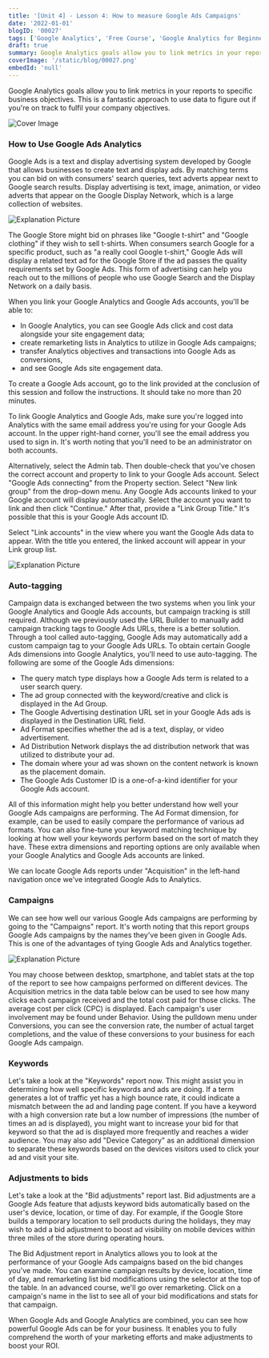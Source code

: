 ```yaml
---
title: '[Unit 4] - Lesson 4: How to measure Google Ads Campaigns'
date: '2022-01-01'
blogID: '00027'
tags: ['Google Analytics', 'Free Course', 'Google Analytics for Beginners']
draft: true
summary: Google Analytics goals allow you to link metrics in your reports to specific business objectives. This is a fantastic approach to use data to figure out if you're on track to fulfil your company objectives.
coverImage: '/static/blog/00027.png'
embedId: 'null'
---
```


Google Analytics goals allow you to link metrics in your reports to specific business objectives. This is a fantastic approach to use data to figure out if you're on track to fulfil your company objectives.

![Cover Image](/static/blog/00027.png)

### How to Use Google Ads Analytics

Google Ads is a text and display advertising system developed by Google that allows businesses to create text and display ads. By matching terms you can bid on with consumers' search queries, text adverts appear next to Google search results. Display advertising is text, image, animation, or video adverts that appear on the Google Display Network, which is a large collection of websites.

![Explanation Picture](/static/blog/00027_1.png)

The Google Store might bid on phrases like "Google t-shirt" and "Google clothing" if they wish to sell t-shirts. When consumers search Google for a specific product, such as "a really cool Google t-shirt," Google Ads will display a related text ad for the Google Store if the ad passes the quality requirements set by Google Ads. This form of advertising can help you reach out to the millions of people who use Google Search and the Display Network on a daily basis.

When you link your Google Analytics and Google Ads accounts, you'll be able to:

- In Google Analytics, you can see Google Ads click and cost data alongside your site engagement data;
- create remarketing lists in Analytics to utilize in Google Ads campaigns;
- transfer Analytics objectives and transactions into Google Ads as conversions,
- and see Google Ads site engagement data.

To create a Google Ads account, go to the link provided at the conclusion of this session and follow the instructions. It should take no more than 20 minutes.

To link Google Analytics and Google Ads, make sure you're logged into Analytics with the same email address you're using for your Google Ads account. In the upper right-hand corner, you'll see the email address you used to sign in. It's worth noting that you'll need to be an administrator on both accounts.

Alternatively, select the Admin tab. Then double-check that you've chosen the correct account and property to link to your Google Ads account. Select "Google Ads connecting" from the Property section. Select "New link group" from the drop-down menu. Any Google Ads accounts linked to your Google account will display automatically. Select the account you want to link and then click "Continue." After that, provide a "Link Group Title." It's possible that this is your Google Ads account ID.

Select "Link accounts" in the view where you want the Google Ads data to appear. With the title you entered, the linked account will appear in your Link group list.

![Explanation Picture](/static/blog/00027_3.png)

### Auto-tagging

Campaign data is exchanged between the two systems when you link your Google Analytics and Google Ads accounts, but campaign tracking is still required. Although we previously used the URL Builder to manually add campaign tracking tags to Google Ads URLs, there is a better solution. Through a tool called auto-tagging, Google Ads may automatically add a custom campaign tag to your Google Ads URLs. To obtain certain Google Ads dimensions into Google Analytics, you'll need to use auto-tagging. The following are some of the Google Ads dimensions:

- The query match type displays how a Google Ads term is related to a user search query.
- The ad group connected with the keyword/creative and click is displayed in the Ad Group.
- The Google Advertising destination URL set in your Google Ads ads is displayed in the Destination URL field.
- Ad Format specifies whether the ad is a text, display, or video advertisement.
- Ad Distribution Network displays the ad distribution network that was utilized to distribute your ad.
- The domain where your ad was shown on the content network is known as the placement domain.
- The Google Ads Customer ID is a one-of-a-kind identifier for your Google Ads account.

All of this information might help you better understand how well your Google Ads campaigns are performing. The Ad Format dimension, for example, can be used to easily compare the performance of various ad formats. You can also fine-tune your keyword matching technique by looking at how well your keywords perform based on the sort of match they have. These extra dimensions and reporting options are only available when your Google Analytics and Google Ads accounts are linked.

We can locate Google Ads reports under "Acquisition" in the left-hand navigation once we've integrated Google Ads to Analytics.

### Campaigns

We can see how well our various Google Ads campaigns are performing by going to the "Campaigns" report. It's worth noting that this report groups Google Ads campaigns by the names they've been given in Google Ads. This is one of the advantages of tying Google Ads and Analytics together.

![Explanation Picture](/static/blog/00027_3.png)

You may choose between desktop, smartphone, and tablet stats at the top of the report to see how campaigns performed on different devices. The Acquisition metrics in the data table below can be used to see how many clicks each campaign received and the total cost paid for those clicks. The average cost per click (CPC) is displayed. Each campaign's user involvement may be found under Behavior. Using the pulldown menu under Conversions, you can see the conversion rate, the number of actual target completions, and the value of these conversions to your business for each Google Ads campaign.

### Keywords

Let's take a look at the "Keywords" report now. This might assist you in determining how well specific keywords and ads are doing. If a term generates a lot of traffic yet has a high bounce rate, it could indicate a mismatch between the ad and landing page content. If you have a keyword with a high conversion rate but a low number of impressions (the number of times an ad is displayed), you might want to increase your bid for that keyword so that the ad is displayed more frequently and reaches a wider audience. You may also add "Device Category" as an additional dimension to separate these keywords based on the devices visitors used to click your ad and visit your site.

### Adjustments to bids

Let's take a look at the "Bid adjustments" report last. Bid adjustments are a Google Ads feature that adjusts keyword bids automatically based on the user's device, location, or time of day. For example, if the Google Store builds a temporary location to sell products during the holidays, they may wish to add a bid adjustment to boost ad visibility on mobile devices within three miles of the store during operating hours.

The Bid Adjustment report in Analytics allows you to look at the performance of your Google Ads campaigns based on the bid changes you've made. You can examine campaign results by device, location, time of day, and remarketing list bid modifications using the selector at the top of the table. In an advanced course, we'll go over remarketing. Click on a campaign's name in the list to see all of your bid modifications and stats for that campaign.

When Google Ads and Google Analytics are combined, you can see how powerful Google Ads can be for your business. It enables you to fully comprehend the worth of your marketing efforts and make adjustments to boost your ROI.
